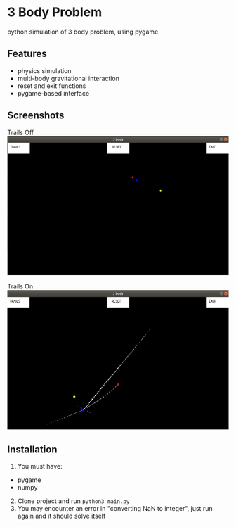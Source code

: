 # 3 Body Problem
python simulation of 3 body problem, using pygame


## Features
- physics simulation
- multi-body gravitational interaction
- reset and exit functions
- pygame-based interface


## Screenshots
Trails Off
![trails off](https://raw.githubusercontent.com/cartertrafton/3BodyProblem/master/screenshot.png)

Trails On
![trails on](https://raw.githubusercontent.com/cartertrafton/3BodyProblem/master/screenshot_1.png)


## Installation
1. You must have:
  - pygame
  - numpy
2. Clone project and run `python3 main.py`
3. You may encounter an error in "converting NaN to integer", just run again and it should solve itself
